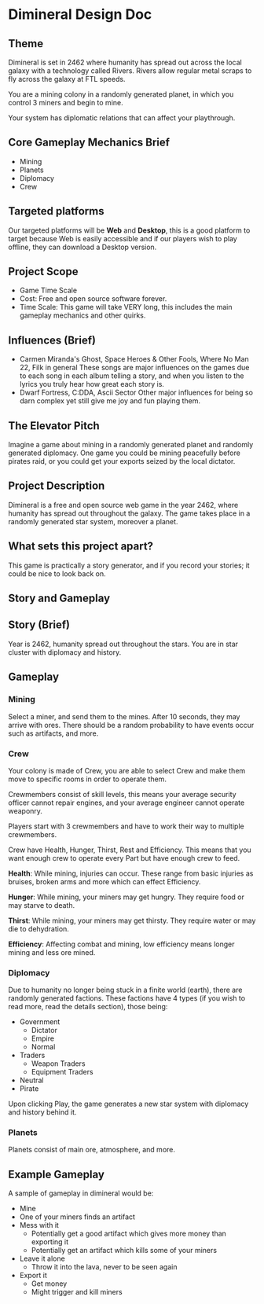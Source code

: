 # Dimineral Design Doc

## Theme

Dimineral is set in 2462 where humanity has spread out across the local galaxy with a technology called Rivers. Rivers allow regular metal scraps to fly across the galaxy at FTL speeds.

You are a mining colony in a randomly generated planet, in which you control 3 miners and begin to mine.

Your system has diplomatic relations that can affect your playthrough.

## Core Gameplay Mechanics Brief

- Mining
- Planets
- Diplomacy
- Crew

## Targeted platforms

Our targeted platforms will be **Web** and **Desktop**, this is a good platform to target because Web is easily accessible and if our players wish to play offline, they can download a Desktop version.

## Project Scope

- Game Time Scale
- Cost: Free and open source software forever.
- Time Scale: This game will take VERY long, this includes the main gameplay mechanics and other quirks.

## Influences (Brief)

- Carmen Miranda's Ghost, Space Heroes & Other Fools, Where No Man 22, Filk in general
    These songs  are major influences on the games due to each song in each album telling a story, and when you listen to the lyrics you truly hear how great each story is.
- Dwarf Fortress, C:DDA, Ascii Sector
    Other major influences for being so darn complex yet still give me joy and fun playing them.

## The Elevator Pitch

Imagine a game about mining in a randomly generated planet and randomly generated diplomacy. One game you could be mining peacefully before pirates raid, or you could get your exports seized by the local dictator.

## Project Description

Dimineral is a free and open source web game in the year 2462, where humanity has spread out throughout the galaxy. The game takes place in a randomly generated star system, moreover a planet.

## What sets this project apart?

This game is practically a story generator, and if you record your stories; it could be nice to look back on.

## Story and Gameplay

## Story (Brief)

Year is 2462, humanity spread out throughout the stars. You are in star cluster with diplomacy and history.

## Gameplay

### Mining

Select a miner, and send them to the mines. After 10 seconds, they may arrive with ores. There should be a random probability to have events occur such as artifacts, and more.

### Crew

Your colony is made of Crew, you are able to select Crew and make them move to specific rooms in order to operate them.

Crewmembers consist of skill levels, this means your average security officer cannot repair engines, and your average engineer cannot operate weaponry.

Players start with 3 crewmembers and have to work their way to multiple crewmembers.

Crew have Health, Hunger, Thirst, Rest and Efficiency. This means that you want enough crew to operate every Part but have enough crew to feed.

**Health**:
While mining, injuries can occur. These range from basic injuries as bruises, broken arms and more which can effect Efficiency.

**Hunger**:
While mining, your miners may get hungry. They require food or may starve to death.

**Thirst**:
While mining, your miners may get thirsty. They require water or may die to dehydration.

**Efficiency**:
Affecting combat and mining, low efficiency means longer mining and less ore mined.

### Diplomacy

Due to humanity no longer being stuck in a finite world (earth), there are randomly generated factions. These factions have 4 types (if you wish to read  more, read the details section), those being:

- Government
  - Dictator
  - Empire
  - Normal
- Traders
  - Weapon Traders
  - Equipment Traders
- Neutral
- Pirate

Upon clicking Play, the game generates a new star system with diplomacy and history behind it.

### Planets

Planets consist of main ore, atmosphere, and more.

## Example Gameplay

A sample of gameplay in dimineral would be:

- Mine
- One of your miners finds an artifact
- Mess with it
  - Potentially get a good artifact which gives more money than exporting it
  - Potentially get an artifact which kills some of your miners
- Leave it alone
  - Throw it into the lava, never to be seen again
- Export it
  - Get money
  - Might trigger and kill miners
